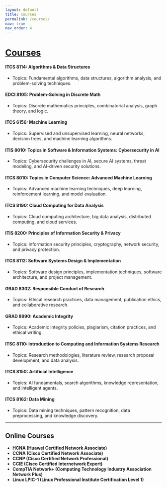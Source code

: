 ```yaml
---
layout: default
title: courses
permalink: /courses/
nav: true
nav_order: 4
---
```


# [Courses](/assets/pdf/Transcript.pdf)

#### ITCS 8114: Algorithms & Data Structures

- Topics: Fundamental algorithms, data structures, algorithm analysis, and problem-solving techniques.

#### EDCI 8105: Problem-Solving in Discrete Math

- Topics: Discrete mathematics principles, combinatorial analysis, graph theory, and logic.

#### ITCS 6156: Machine Learning

- Topics: Supervised and unsupervised learning, neural networks, decision trees, and machine learning algorithms.

#### ITIS 8010: Topics in Software & Information Systems: Cybersecurity in AI

- Topics: Cybersecurity challenges in AI, secure AI systems, threat modeling, and AI-driven security solutions.

#### ITCS 8010: Topics in Computer Science: Advanced Machine Learning

- Topics: Advanced machine learning techniques, deep learning, reinforcement learning, and model evaluation.

#### ITCS 8190: Cloud Computing for Data Analysis

- Topics: Cloud computing architecture, big data analysis, distributed computing, and cloud services.

#### ITIS 8200: Principles of Information Security & Privacy

- Topics: Information security principles, cryptography, network security, and privacy protection.

#### ITCS 8112: Software Systems Design & Implementation

- Topics: Software design principles, implementation techniques, software architecture, and project management.

#### GRAD 8302: Responsible Conduct of Research

- Topics: Ethical research practices, data management, publication ethics, and collaborative research.

#### GRAD 8990: Academic Integrity

- Topics: Academic integrity policies, plagiarism, citation practices, and ethical writing.

#### ITSC 8110: Introduction to Computing and Information Systems Research

- Topics: Research methodologies, literature review, research proposal development, and data analysis.

#### ITCS 8150: Artificial Intelligence

- Topics: AI fundamentals, search algorithms, knowledge representation, and intelligent agents.

#### ITCS 8162: Data Mining

- Topics: Data mining techniques, pattern recognition, data preprocessing, and knowledge discovery.

---

## Online Courses

- **HCNA (Huawei Certified Network Associate)**
- **CCNA (Cisco Certified Network Associate)** 
- **CCNP (Cisco Certified Network Professional)**
- **CCIE (Cisco Certified Internetwork Expert)**
- **CompTIA Network+ (Computing Technology Industry Association Network Plus)** 
- **Linux LPIC-1 (Linux Professional Institute Certification Level 1)** 
